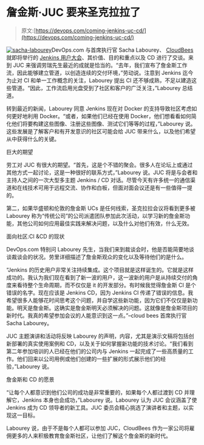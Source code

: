 # 詹金斯·JUC 要来圣克拉拉了

> 原文:[https://devops.com/coming-jenkins-uc-cd/](https://devops.com/coming-jenkins-uc-cd/)

[![sacha-labourey](../Images/278eb7dc02b69fe5e3f5e7f5fec9cebd.png)](https://devops.com/wp-content/uploads/2015/08/sacha-labourey.jpg)DevOps.com 与首席执行官 Sacha Labourey、 [CloudBees](https://www.cloudbees.com) 就即将举行的 [Jenkins 用户大会](https://www.cloudbees.com/jenkins/juc-2015/us-west)、其价值、目的和重点以及 CD 进行了交谈。来到 JUC 来强调劳瑞先生最近的成就是恰当的。“去年，我们宣布了詹金斯工作流，因此能够建立管道，以创造连续的交付环境，”劳动说。注意到 Jenkins 迄今为止对 CI 和单一工作概念的关注，Labourey 提出 CI 还不够成熟，不足以建造这些管道。“因此，工作流启用光盘受到了社区和客户的广泛关注，”Labourey 总结道。

转到最近的新闻，Labourey 同意 Jenkins 现在对 Docker 的支持导致社区考虑如何更好地利用 Docker。“或者，如果他们已经在使用 Docker，他们想看看如何简化他们将要构建这些图像、注册这些图像、测试它们等等的过程，”Labourey 说。这些发展是了解客户和有开发意识的社区可能会给 JUC 带来什么，以及他们希望从中获得什么的关键。

巨大的期望

劳工对 JUC 有很大的期望。“首先，这是个不错的聚会。很多人在论坛上或通过其他方式一起讨论，这是一种很好的联系方式，”Labourey 说。JUC 将是与会者和主持人之间的一次大型多主题 Jenkins / CD 对话。尽管今天有许多统一的通信渠道和在线技术可用于远程交流、协作和白板，但面对面会议还是有一些值得一提的。

第二，如果华盛顿和伦敦的詹金斯 UCs 是任何线索，圣克拉拉会议将看到更多被 Labourey 称为“传统公司”的公司派遣团队参加此次活动，以学习新的詹金斯功能，其他公司如何应用最佳实践来解决问题，以及什么对他们有效，什么无效。

面向社区:CI &CD 的现状

DevOps.com 特别问 Labourey 先生，当我们来到裁谈会时，他是否能简要地谈谈裁谈会的状况。劳里详细描述了詹金斯观众的变化以及等待他们的是什么。

“Jenkins 的历史用户非常关注持续集成。这个项目就是这样诞生的。它就是这样成功的。我认为我们现在看到了新一波的用户，这一波新的用户是从持续交付的角度来看待整个生命周期，而不仅仅是 it 的开发部分。有时候我觉得詹金斯 CI 是个错误的名字。现在应该是 Jenkins CD，因为 Jenkins CI 传递了错误的信息。我希望很多人能够花时间思考这个问题，并自学这些新功能，因为它们不仅仅是新功能。明天是詹金斯。这确实是詹金斯明天必须解决的问题。这就像是詹金斯项目的新时代。我真的希望参加会议的人能意识到这一点。”–cloud bees 首席执行官 Sacha Labourey。

JUC 主题演讲和活动将反映 Labourey 的声明，内容，尤其是演示文稿将包括创新部署的真实使用案例和 CD，以及关于如何掌握新功能的技术讨论。“我们看到第二年参加培训的人已经在他们的公司内与 Jenkins 一起完成了一些高质量的工作。他们回来以公司用例或他们创建的一些扩展的形式展示他们的经验，”Labourey 说。

詹金斯和 CD 的愿景

“让每个人都意识到他们公司的成功是非常重要的，如果每个人都过渡到 CD 并理解它，Jenkins 本身也会成功，”Labourey 说。Labourey 认为 JUC 会议涵盖了使 Jenkins 成为 CD 领导者的新工具。JUC 委员会精心挑选了演讲者和主题，以实现这一目标。

Labourey 说，由于不是每个人都可以参加 JUC，CloudBees 作为一家公司将雇佣更多的人来积极教育詹金斯社区，让他们了解这个詹金斯的新时代。